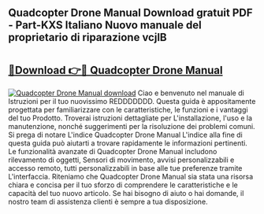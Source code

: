 ## Quadcopter Drone Manual Download gratuit PDF - Part-KXS Italiano Nuovo manuale del proprietario di riparazione vcjlB

# <h2><a href="http://dfh33lp.blite.top/?on=Quadcopter+Drone+Manual">🔗Download 👉🔴 Quadcopter Drone Manual</a></h2>

[![Quadcopter Drone Manual download](https://i.imgur.com/lujVjoI.png)](http://dfh33lp.blite.top/?on=Quadcopter+Drone+Manual)
Ciao e benvenuto nel manuale di Istruzioni per il tuo nuovissimo REDDDDDDD. Questa guida è appositamente progettata per familiarizzare con le caratteristiche, le funzioni e i vantaggi del tuo Prodotto. Troverai istruzioni dettagliate per L'installazione, l'uso e la manutenzione, nonché suggerimenti per la risoluzione dei problemi comuni. Si prega di notare L'indice Quadcopter Drone Manual L'indice alla fine di questa guida può aiutarti a trovare rapidamente le informazioni pertinenti. Le funzionalità avanzate di Quadcopter Drone Manual includono rilevamento di oggetti, Sensori di movimento, avvisi personalizzabili e accesso remoto, tutti personalizzabili in base alle tue preferenze tramite L'interfaccia. Riteniamo che Quadcopter Drone Manual sia stata una risorsa chiara e concisa per il tuo sforzo di comprendere le caratteristiche e le capacità del tuo nuovo articolo. Se hai bisogno di aiuto o hai domande, il nostro team di assistenza clienti è sempre a tua disposizione.
